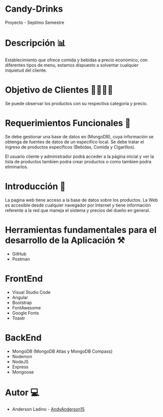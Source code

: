 # Candy-Drinks
Proyecto - Septimo Semestre 
# Descripción 📊
Establecimiento que ofrece comida y bebidas a precio económico, con diferentes tipos de menu, estamos dispuesto a solventar cualquier inquietud del cliente.

# Objetivo de Clientes 👨‍👨‍👦‍👦
Se puede observar los productos con su respectiva categoría y precio.
# Requerimientos Funcionales 📑
Se debe gestionar una base de datos en (MongoDB), cuya información se obtenga de fuentes de datos de un especifico local. Se debe tratar el ingreso de productos especificos (Bebidas, Comida y Cigarillos).

El usuario cliente y administrador podrá acceder a la página inicial y ver la lista de productos tambien podra crear productos o como tambien podra eliminarlos.

# Introducción 📃
La pagina web tiene acceso a la base de datos sobre los productos. La Web es accesible desde cualquier navegador por Internet y tiene información referente a la red que maneja el sistema y precios del dueño en general.

# Herramientas fundamentales para el desarrollo de la Aplicación ⚒️
* GitHub
* Postman

# FrontEnd
* Visual Studio Code
* Angular
* Bootstrap
* FontAwesome
* Google Fonts
* Toastr

# BackEnd
* MongoDB (MongoDB Atlas y MongoDB Compass)
* Nodemon
* NodeJS
* Express
* Mongoose

# Autor 💻
* <p>Anderson Ladino - <a href="https://github.com/AndyAnderson15">AndyAnderson15</a></p>




